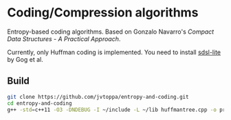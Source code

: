# Coding/Compression algorithms

Entropy-based coding algorithms. Based on Gonzalo Navarro's *Compact Data Structures - A Practical Approach*.

Currently, only Huffman coding is implemented.
You need to install [sdsl-lite](https://github.com/simongog/sdsl-lite) by Gog et al.
## Build

```bash
git clone https://github.com/jvtoppa/entropy-and-coding.git
cd entropy-and-coding
g++ -std=c++11 -O3 -DNDEBUG -I ~/include -L ~/lib huffmantree.cpp -o program -lsdsl -ldivsufsort -ldivsufsort64


